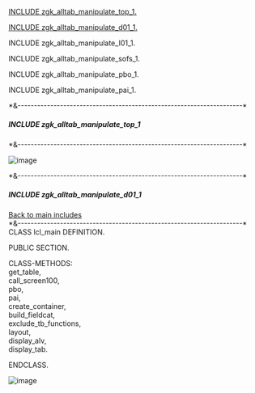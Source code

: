 
<a href="#top1">INCLUDE zgk_alltab_manipulate_top_1.</a>

<h8 id="top1b"></h8>
<a href="#d011">INCLUDE zgk_alltab_manipulate_d01_1.</a>

INCLUDE zgk_alltab_manipulate_I01_1.

INCLUDE zgk_alltab_manipulate_sofs_1.

INCLUDE zgk_alltab_manipulate_pbo_1.

INCLUDE zgk_alltab_manipulate_pai_1.



<p>*&---------------------------------------------------------------------*</p><h5 id="top1">INCLUDE zgk_alltab_manipulate_top_1</h5>*&---------------------------------------------------------------------*  


![image](https://github.com/GrzegorzKraszewski/GK_Sap_Abap_main_projects/assets/141272893/d56544dc-e52e-4a07-87ea-34a060361832)


<div>
<p>*&---------------------------------------------------------------------*</p><h5 id="d011">INCLUDE zgk_alltab_manipulate_d01_1</h5>   <a href="#top1b">Back to main includes</a> <br>
 *&---------------------------------------------------------------------*  <br>
</div>

<div>
 CLASS lcl_main DEFINITION. <br>

  PUBLIC SECTION. <br>
 
  CLASS-METHODS: <br>
                get_table, <br>
                call_screen100, <br>
                pbo, <br>
                pai, <br>
                create_container, <br>
                build_fieldcat, <br>
                exclude_tb_functions, <br>
                layout, <br>
                display_alv, <br>
                display_tab. <br>



ENDCLASS. <br>
</div>

![image](https://github.com/GrzegorzKraszewski/GK_Sap_Abap_main_projects/assets/141272893/1138955d-5981-4684-a82f-060c10b50fa1)

